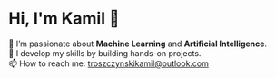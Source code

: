 # Hi, I'm Kamil 👋
🚀 I’m passionate about **Machine Learning** and **Artificial Intelligence**.  
🎯 I develop my skills by building hands-on projects.  
📫 How to reach me: troszczynskikamil@outlook.com

<!--
**Kamil-Troszczynski/Kamil-Troszczynski** is a ✨ _special_ ✨ repository because its `README.md` (this file) appears on your GitHub profile.

Here are some ideas to get you started:

- 🔭 I’m currently working on ...
- 🌱 I’m currently learning ...
- 👯 I’m looking to collaborate on ...
- 🤔 I’m looking for help with ...
- 💬 Ask me about ...
- 📫 How to reach me: ...
- 😄 Pronouns: ...
- ⚡ Fun fact: ...
-->
